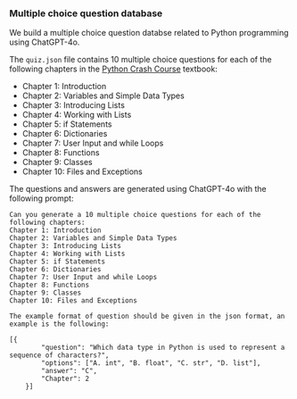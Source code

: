 ### Multiple choice question database
We build a multiple choice question databse related to Python programming using ChatGPT-4o.

The `quiz.json` file contains 10 multiple choice questions for each of the following chapters in the [Python Crash Course](https://www.google.com/books/edition/Python_Crash_Course_3rd_Edition/qD1wEAAAQBAJ?hl=en&gbpv=0) textbook:
- Chapter 1: Introduction
- Chapter 2: Variables and Simple Data Types
- Chapter 3: Introducing Lists
- Chapter 4: Working with Lists
- Chapter 5: if Statements
- Chapter 6: Dictionaries
- Chapter 7: User Input and while Loops
- Chapter 8: Functions
- Chapter 9: Classes
- Chapter 10: Files and Exceptions

The questions and answers are generated using ChatGPT-4o with the following prompt:
```
Can you generate a 10 multiple choice questions for each of the following chapters:
Chapter 1: Introduction
Chapter 2: Variables and Simple Data Types
Chapter 3: Introducing Lists
Chapter 4: Working with Lists
Chapter 5: if Statements
Chapter 6: Dictionaries
Chapter 7: User Input and while Loops
Chapter 8: Functions
Chapter 9: Classes
Chapter 10: Files and Exceptions

The example format of question should be given in the json format, an example is the following:

[{
        "question": "Which data type in Python is used to represent a sequence of characters?",
        "options": ["A. int", "B. float", "C. str", "D. list"],
        "answer": "C",
        "Chapter": 2
    }]
```